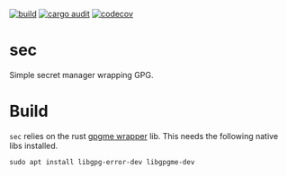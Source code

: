 [![build](https://github.com/wayofthepie/sec/actions/workflows/build.yml/badge.svg)](https://github.com/wayofthepie/sec/actions/workflows/build.yml)
[![cargo audit](https://github.com/wayofthepie/sec/actions/workflows/security_audit.yml/badge.svg)](https://github.com/wayofthepie/sec/actions/workflows/cargo_audit.yml)
[![codecov](https://codecov.io/gh/wayofthepie/sec/branch/main/graph/badge.svg?token=TAVF5SW2KM)](https://codecov.io/gh/wayofthepie/sec)
# sec
Simple secret manager wrapping GPG.

# Build
`sec` relies on the rust [gpgme wrapper](https://github.com/gpg-rs/gpgme) lib. This needs the following native libs installed.

```console
sudo apt install libgpg-error-dev libgpgme-dev
```

